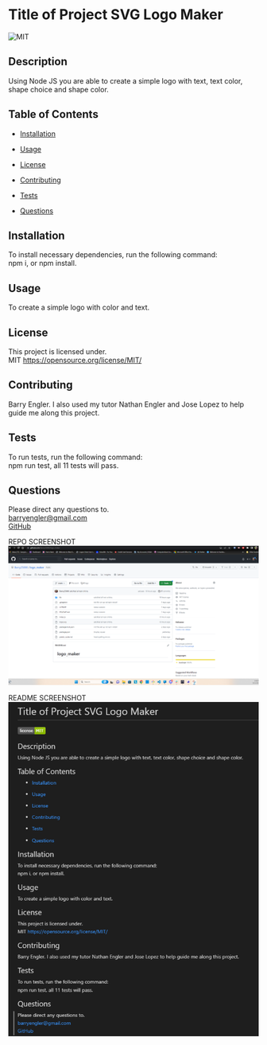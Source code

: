# Title of Project SVG Logo Maker

![MIT](https://img.shields.io/badge/license-MIT-green)

## Description

Using Node JS you are able to create a simple logo with text, text color, shape choice and shape color.

## Table of Contents

- [Installation](#installation)

- [Usage](#usage)

- [License](#license)

- [Contributing](#contributing)

- [Tests](#tests)

- [Questions](#questions)

## Installation

To install necessary dependencies, run the following command: <br>
npm i, or npm install.

## Usage

To create a simple logo with color and text.

## License

This project is licensed under. <br>
MIT
https://opensource.org/license/MIT/

## Contributing

Barry Engler. I also used my tutor Nathan Engler and Jose Lopez to help guide me along this project.

## Tests

To run tests, run the following command: <br>
npm run test, all 11 tests will pass.

## Questions

Please direct any questions to.<br>
barryengler@gmail.com <br>
[GitHub](https://github.com/Barry25000)

REPO SCREENSHOT
![repo screenshot](https://github.com/Barry25000/logo_maker/blob/main/lib/images/Repo_screenshot.png)

README SCREENSHOT<br>
![README](https://github.com/Barry25000/logo_maker/blob/main/lib/images/readme_screenshot.png)

